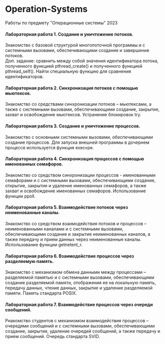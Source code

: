 # Operation-Systems
Работы по предмету "Операционные системы" 2023

#### Лабораторная работа 1. Создание и уничтожение потоков.<br>
Знакомство с базовой структурой многопоточной программы и с системными вызовами, обеспечивающими создание и завершение потоков.<br>
Доп. задание: сравнить между собой значения идентификатора потока, полученного функцией pthread_create() и полученного функцией pthread_self(). Найти специальную функцию для сравнения идентификаторов.

#### Лабораторная работа 2. Синхронизация потоков с помощью мьютексов.<br>
Знакомство со средствами синхронизации потоков – мьютексами, а также с системными вызовами, обеспечивающими создание, закрытие, захват и освобождение мьютексов. Устранение блокировок try.

#### Лабораторная работа 3. Создание и уничтожение процессов.<br>
Знакомство с основными системными вызовами, обеспечивающими создание процессов. Для запуска внешней программы в дочернем процессе используется функция execvpe.

#### Лабораторная работа 4. Синхронизация процессов с помощью именованных семафоров.<br>
Знакомство со средством синхронизации процессов - именованными семафорами и с системными вызовами, обеспечивающими создание, открытие, закрытие и удаление именованных семафоров, а также захват и освобождение именованных семафоров. Использование функции ppoll.

#### Лабораторная работа 5. Взаимодействие потоков через неименованные каналы.<br>
Знакомство со средством взаимодействия потоков и процессов – неименованными каналами и с системными вызовами, обеспечивающими создание и закрытие неименованных каналов, а также передачу и прием данных через неименованные каналы. Использование функции getnetent_r.

#### Лабораторная работа 6. Взаимодействие процессов через разделяемую память.<br>
Знакомство с механизмом обмена данными между процессами – разделяемой памятью и с системными вызовами, обеспечивающими создание разделяемой памяти, отображения ее на локальную память, передачу данных, чтение данных, закрытие и удаление разделяемой памяти. Память стандарта POSIX.

#### Лабораторная работа 7. Взаимодействие процессов через очереди сообщений.<br>
Pнакомство студентов с механизмом взаимодействия процессов – очередями сообщений и с системными вызовами, обеспечивающими создание, закрытие, удаление очередей сообщений, а также передачу и прием сообщений. Очередь стандарта SVID.





